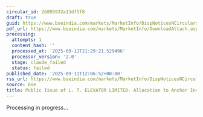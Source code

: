 ```yaml
---
circular_id: 26805932a13df5f8
draft: true
guid: https://www.bseindia.com/markets/MarketInfo/DispNoticesNCirculars.aspx?Noticeid={975703E6-60A4-4F32-A761-64FB1D5CD875}&noticeno=20250911-46&dt=09/11/2025&icount=46&totcount=91&flag=0
pdf_url: https://www.bseindia.com/markets/MarketInfo/DownloadAttach.aspx?id=20250911-46&attachedId=c5d36d2a-cc10-49c0-a32b-37c0d2a8d869
processing:
  attempts: 1
  content_hash: ''
  processed_at: '2025-09-11T21:29:21.529496'
  processor_version: '2.0'
  stage: claude_failed
  status: failed
published_date: '2025-09-11T12:06:52+00:00'
rss_url: https://www.bseindia.com/markets/MarketInfo/DispNoticesNCirculars.aspx?Noticeid={975703E6-60A4-4F32-A761-64FB1D5CD875}&noticeno=20250911-46&dt=09/11/2025&icount=46&totcount=91&flag=0
source: bse
title: Public Issue of L. T. ELEVATOR LIMITED- Allocation to Anchor Investors
---
```


Processing in progress...